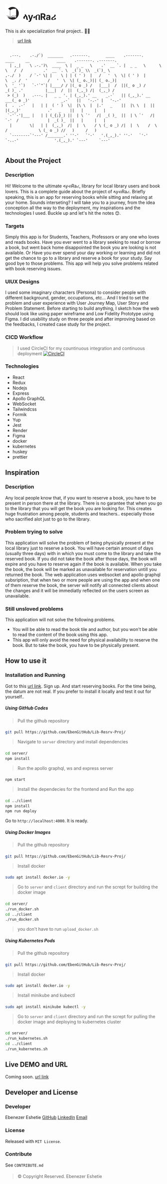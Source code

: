 # <img src="https://raw.githubusercontent.com/EbenGitHub/Lib-Resrv-Proj/main/client/src/assets/lib.webp" data-canonical-src="https://gyazo.com/eb5c5741b6a9a16c692170a41a49c858.png" width="50" height="50" /> ላyብRaሪ 
This is alx specialization final project.. 🥳🥳
> [url link](https://library-31bw.onrender.com/)
```

  .---.    .-./`)  _______   .-------.       ____    .-------.       ____     __            ____    .-------. .-------.  
  | ,_|    \ .-.')\  ____  \ |  _ _   \    .'  __ `. |  _ _   \      \   \   /  /         .'  __ `. \  _(`)_ \\  _(`)_ \ 
,-./  )    / `-' \| |    \ | | ( ' )  |   /   '  \  \| ( ' )  |       \  _. /  '         /   '  \  \| (_ o._)|| (_ o._)| 
\  '_ '`)   `-'`"`| |____/ / |(_ o _) /   |___|  /  ||(_ o _) /        _( )_ .'          |___|  /  ||  (_,_) /|  (_,_) / 
 > (_)  )   .---. |   _ _ '. | (_,_).' __    _.-`   || (_,_).' __  ___(_ o _)'              _.-`   ||   '-.-' |   '-.-'  
(  .  .-'   |   | |  ( ' )  \|  |\ \  |  |.'   _    ||  |\ \  |  ||   |(_,_)'            .'   _    ||   |     |   |      
 `-'`-'|___ |   | | (_{;}_) ||  | \ `'   /|  _( )_  ||  | \ `'   /|   `-'  /             |  _( )_  ||   |     |   |      
  |        \|   | |  (_,_)  /|  |  \    / \ (_ o _) /|  |  \    /  \      /              \ (_ o _) //   )     /   )      
  `--------`'---' /_______.' ''-'   `'-'   '.(_,_).' ''-'   `'-'    `-..-'                '.(_,_).' `---'     `---'      
                                                                                                                         

```

## About the Project
### Description
Hi! Welcome to the ultimate ላyብRaሪ, library for local library users and book lovers. This is a complete guide about the project of ላyብRaሪ. Briefly speaking, this is an app for reserving books while sitting and relaxing at your home. Sounds interseting? I will take you to a journey, from the idea conception all the way to the deployment, my inspirations and the technologies I used. Buckle up and let's hit the notes 😊.
### Targets
Simply this app is for Students, Teachers, Professors or any one who loves and reads books. Have you ever went to a library seeking to read or borrow a  book, but went back home disappointed the book you are looking is not available. Or Have you ever spend your day working or learning and did not get the chance to go to a library and reserve a book for your study. Say good bye to those problems. This app will help you solve problems related with book reserving issues.
### UIUX Designs
I used some imaginary characters (Persona) to consider people with different background, gender, occupations, etc...
And I tried to set the problem and user experience with User Journey Map, User Story and Problem Statement.
Before starting to build anything, I sketch how the web should look like using paper wireframe and Low Fidelity Prototype using Figma.
I did usability study on three people and after improving based on the feedbacks, I created case study for the project.
### CICD Workflow
> I used CircleCI for my countinuous integration and continuous deployment
[![CircleCI](https://dl.circleci.com/status-badge/img/gh/Eenrics/Udacity-ML-app/tree/main.svg?style=svg)](https://dl.circleci.com/status-badge/redirect/gh/Eenrics/Udacity-ML-app/tree/main)
### Technologies
* React
* Redux
* Nodejs
* Express
* Apollo GraphQL
* WebSocket
* Tailwindcss
* Formik
* Yup
* Jest
* Render
* Figma
* docker
* kubernetes
* huskey
* prettier

####

## Inspiration
### Description
Any local people know that, if you want to reserve a book, you have to be present in person there at the library. There is no garantee that when you go to the library that you will get the book you are looking for. This creates huge frustration among people, students and teachers.. especially those who sacrified alot just to go to the library.
### Problem trying to solve
This application will solve the problem of being physically present at the local library just to reserve a book. You will have certain amount of days (usually three days) with in which you must come to the library and take the reserved book. If you did not take the book after those days, the book will expire and you have to reserve again if the book is available. When you take the book, the book will be marked as unavailable for reservation untill you returned the book. The web application uses websocket and apollo graphql subsription, that when two or more people are using the app and when one of them reserve the book, the server will notify all connected clients about the changes and it will be immediatly reflected on the users screen as unavailable.
### Still unsloved problems
This application will not solve the following problems.
* You will be able to read the book tile and author, but you won't be able to read the content of the book using this app.
* This app will only avoid the need for physical availability to reserve the book. But to take the book, you have to be physically present.

####

## How to use it
### Installation and Running
Got to this [url link](https://library-31bw.onrender.com/). Sign up. And start reserving books. For the time being, the datum are not real.
If you prefer to install it locally and test it out for yourself..

##### Using GitHub Codes
> Pull the github repository
####
```bash
git pull https://github.com/EbenGitHub/Lib-Resrv-Proj/
```
> Navigate to `server` directory and install dependencies
####
```bash
cd server/
npm install
```
> Run the apollo graphql, ws and express server
####
```bash
npm start
```
> Install the dependecies for the frontend and Run the app
####
```bash
cd ../client
npm install
npm run deploy
```
Go to `http://localhost:4000`. It is ready.

##### Using Docker Images
> Pull the github repository
####
```bash
git pull https://github.com/EbenGitHub/Lib-Resrv-Proj/
```
> Install docker
####
```bash
sudo apt install docker.io -y
```
> Go to `server` and `client` directory and run the scrept for building the docker image
####
```bash
cd server/
./run_docker.sh
cd ../client
./run_docker.sh
```
> you don't have to run `upload_docker.sh`

##### Using Kubernetes Pods
> Pull the github repository
####
```bash
git pull https://github.com/EbenGitHub/Lib-Resrv-Proj/
```
> Install docker
####
```bash
sudo apt install docker.io -y
```
> Install minikube and kubectl
####
```bash
sudo apt install minikube kubectl -y
```
> Go to `server` and `client` directory and run the scrept for pulling the docker image and deploying to kubernetes cluster
####
```bash
cd server/
./run_kubernetes.sh
cd ../client
./run_kubernetes.sh
```
####

## Live DEMO and URL
Coming soon. [url link](https://library-31bw.onrender.com/)
####

## Developer and License
### Developer
Ebenezer Eshetie [GitHub](https://github.com/EbenGitHub) [LinkedIn](https://www.linkedin.com/in/abenezereshetie/) [Email](mailto:abenezergooo@gmail.com)
### License
Released with `MIT License`.
### Contribute
See `CONTRIBUTE.md`
####
> © Copyright Reserved. Ebenezer Eshetie

